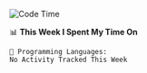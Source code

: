 <!--START_SECTION:waka-->
![Code Time](http://img.shields.io/badge/Code%20Time-1%2C063%20hrs%202%20mins-blue)

📊 **This Week I Spent My Time On** 

```text
💬 Programming Languages: 
No Activity Tracked This Week
```


<!--END_SECTION:waka-->